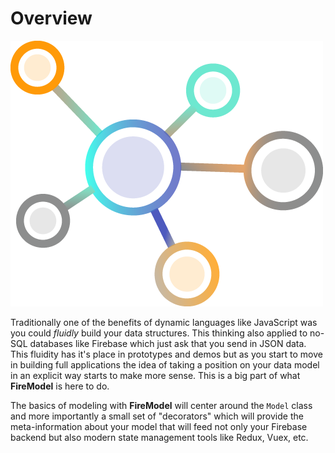# Overview

![](../images/data-model.png)

Traditionally one of the benefits of dynamic languages like JavaScript was you could _fluidly_ build your data structures. This thinking also applied to no-SQL databases like Firebase which just ask that you send in JSON data. This fluidity has it's place in prototypes and demos but as you start to move in building full applications the idea of taking a position on your data model in an explicit way starts to make more sense. This is a big part of what **FireModel** is here to do.

The basics of modeling with **FireModel** will center around the `Model` class and more importantly a small set of "decorators" which will provide the meta-information about your model that will feed not only your Firebase backend but also modern state management tools like Redux, Vuex, etc.


